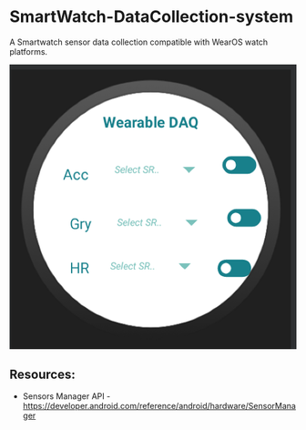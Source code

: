 # SmartWatch-DataCollection-system

A Smartwatch sensor data collection compatible with WearOS watch platforms.

![alt text](https://github.com/wearablebiosensing/SmartWatch-DataCollection-system/blob/main/appscreenshot.png)

## Resources:

- Sensors Manager API - https://developer.android.com/reference/android/hardware/SensorManager
